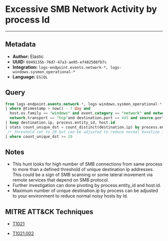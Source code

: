 # Excessive SMB Network Activity by process Id

---

## Metadata

- **Author:** Elastic
- **UUID:** `6949135b-76d7-47a3-ae95-ef482508fb7c`
- **Integration:** `logs-endpoint.events.network-*, logs-windows.sysmon_operational-*`
- **Language:** `ES|QL`

## Query

```sql
from logs-endpoint.events.network-*, logs-windows.sysmon_operational-* 
| where @timestamp > now() - 7 day and 
  host.os.family == "windows" and event.category == "network" and network.direction == "egress" and 
  network.transport == "tcp"and destination.port == 445 and source.port >= 49152 and process.pid == 4
| keep destination.ip, process.entity_id, host.id
| stats count_unique_dst = count_distinct(destination.ip) by process.entity_id, host.id
 /* threshold set to 20 but can be adjusted to reduce normal baseline in your env */
| where count_unique_dst >= 20
```

## Notes

- This hunt looks for high number of SMB connections from same process to more than a defined threshold of unique destination Ip addresses. This could be a sign of SMB scanning or some lateral movement via remote services that depend on SMB protocol.
- Further investigation can done pivoting by process.entity_id and host.id.
- Maximum number of unique destination.ip by process can be adjusted to your environment to reduce normal noisy hosts by Id.
## MITRE ATT&CK Techniques

- [T1021](https://attack.mitre.org/techniques//T1021)

- [T1021.002](https://attack.mitre.org/techniques//T1021/002)
